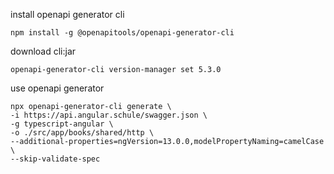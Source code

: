 install openapi generator cli
```
npm install -g @openapitools/openapi-generator-cli
```
download cli:jar
```
openapi-generator-cli version-manager set 5.3.0
```
use openapi generator 
```
npx openapi-generator-cli generate \
-i https://api.angular.schule/swagger.json \
-g typescript-angular \
-o ./src/app/books/shared/http \
--additional-properties=ngVersion=13.0.0,modelPropertyNaming=camelCase \
--skip-validate-spec
```
